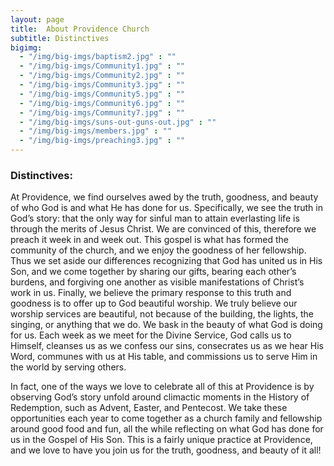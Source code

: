 ```yaml
---
layout: page
title:  About Providence Church
subtitle: Distinctives
bigimg:
  - "/img/big-imgs/baptism2.jpg" : ""
  - "/img/big-imgs/Community1.jpg" : ""
  - "/img/big-imgs/Community2.jpg" : ""
  - "/img/big-imgs/Community3.jpg" : ""
  - "/img/big-imgs/Community5.jpg" : ""
  - "/img/big-imgs/Community6.jpg" : ""
  - "/img/big-imgs/Community7.jpg" : ""
  - "/img/big-imgs/suns-out-guns-out.jpg" : ""
  - "/img/big-imgs/members.jpg" : ""
  - "/img/big-imgs/preaching3.jpg" : ""
---
```


### Distinctives:

At Providence, we find ourselves awed by the truth, goodness, and beauty of who God is and what He has done for us.  Specifically, we see the truth in God’s story: that the only way for sinful man to attain everlasting life is through the merits of Jesus Christ.  We are convinced of this, therefore we preach it week in and week out.  This gospel is what has formed the community of the church, and we enjoy the goodness of her fellowship.  Thus we set aside our differences recognizing that God has united us in His Son, and we come together by sharing our gifts, bearing each other’s burdens, and forgiving one another as visible manifestations of Christ’s work in us.  Finally, we believe the primary response to this truth and goodness is to offer up to God beautiful worship.  We truly believe our worship services are beautiful, not because of the building, the lights, the singing, or anything that we do.  We bask in the beauty of what God is doing for us.  Each week as we meet for the Divine Service, God calls us to Himself, cleanses us as we confess our sins, consecrates us as we hear His Word, communes with us at His table, and commissions us to serve Him in the world by serving others.

In fact, one of the ways we love to celebrate all of this at Providence is by observing God’s story unfold around climactic moments in the History of Redemption, such as Advent, Easter, and Pentecost.  We take these opportunities each year to come together as a church family and fellowship around good food and fun, all the while reflecting on what God has done for us in the Gospel of His Son.  This is a fairly unique practice at Providence, and we love to have you join us for the truth, goodness, and beauty of it all!
